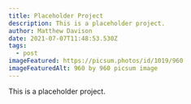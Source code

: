 ```yaml
---
title: Placeholder Project
description: This is a placeholder project.
author: Matthew Davison
date: 2021-07-07T11:48:53.530Z
tags:
  - post
imageFeatured: https://picsum.photos/id/1019/960
imageFeaturedAlt: 960 by 960 picsum image
---
```

This is a placeholder project.